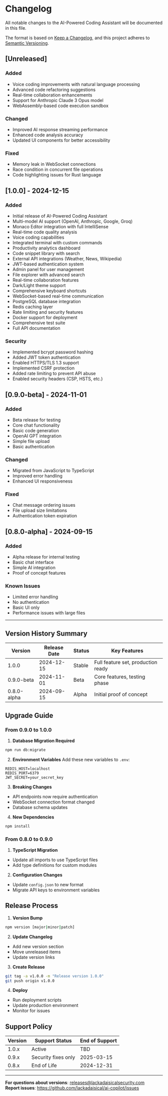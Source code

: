 # Changelog

All notable changes to the AI-Powered Coding Assistant will be documented in this file.

The format is based on [Keep a Changelog](https://keepachangelog.com/en/1.0.0/),
and this project adheres to [Semantic Versioning](https://semver.org/spec/v2.0.0.html).

## [Unreleased]

### Added
- Voice coding improvements with natural language processing
- Advanced code refactoring suggestions
- Real-time collaboration enhancements
- Support for Anthropic Claude 3 Opus model
- WebAssembly-based code execution sandbox

### Changed
- Improved AI response streaming performance
- Enhanced code analysis accuracy
- Updated UI components for better accessibility

### Fixed
- Memory leak in WebSocket connections
- Race condition in concurrent file operations
- Code highlighting issues for Rust language

## [1.0.0] - 2024-12-15

### Added
- Initial release of AI-Powered Coding Assistant
- Multi-model AI support (OpenAI, Anthropic, Google, Groq)
- Monaco Editor integration with full IntelliSense
- Real-time code quality analysis
- Voice coding capabilities
- Integrated terminal with custom commands
- Productivity analytics dashboard
- Code snippet library with search
- External API integrations (Weather, News, Wikipedia)
- JWT-based authentication system
- Admin panel for user management
- File explorer with advanced search
- Real-time collaboration features
- Dark/Light theme support
- Comprehensive keyboard shortcuts
- WebSocket-based real-time communication
- PostgreSQL database integration
- Redis caching layer
- Rate limiting and security features
- Docker support for deployment
- Comprehensive test suite
- Full API documentation

### Security
- Implemented bcrypt password hashing
- Added JWT token authentication
- Enabled HTTPS/TLS 1.3 support
- Implemented CSRF protection
- Added rate limiting to prevent API abuse
- Enabled security headers (CSP, HSTS, etc.)

## [0.9.0-beta] - 2024-11-01

### Added
- Beta release for testing
- Core chat functionality
- Basic code generation
- OpenAI GPT integration
- Simple file upload
- Basic authentication

### Changed
- Migrated from JavaScript to TypeScript
- Improved error handling
- Enhanced UI responsiveness

### Fixed
- Chat message ordering issues
- File upload size limitations
- Authentication token expiration

## [0.8.0-alpha] - 2024-09-15

### Added
- Alpha release for internal testing
- Basic chat interface
- Simple AI integration
- Proof of concept features

### Known Issues
- Limited error handling
- No authentication
- Basic UI only
- Performance issues with large files

---

## Version History Summary

| Version | Release Date | Status | Key Features |
|---------|-------------|---------|--------------|
| 1.0.0 | 2024-12-15 | Stable | Full feature set, production ready |
| 0.9.0-beta | 2024-11-01 | Beta | Core features, testing phase |
| 0.8.0-alpha | 2024-09-15 | Alpha | Initial proof of concept |

## Upgrade Guide

### From 0.9.0 to 1.0.0

1. **Database Migration Required**
```bash
npm run db:migrate
```

2. **Environment Variables**
Add these new variables to `.env`:
```
REDIS_HOST=localhost
REDIS_PORT=6379
JWT_SECRET=your_secret_key
```

3. **Breaking Changes**
- API endpoints now require authentication
- WebSocket connection format changed
- Database schema updates

4. **New Dependencies**
```bash
npm install
```

### From 0.8.0 to 0.9.0

1. **TypeScript Migration**
- Update all imports to use TypeScript files
- Add type definitions for custom modules

2. **Configuration Changes**
- Update `config.json` to new format
- Migrate API keys to environment variables

## Release Process

1. **Version Bump**
```bash
npm version [major|minor|patch]
```

2. **Update Changelog**
- Add new version section
- Move unreleased items
- Update version links

3. **Create Release**
```bash
git tag -a v1.0.0 -m "Release version 1.0.0"
git push origin v1.0.0
```

4. **Deploy**
- Run deployment scripts
- Update production environment
- Monitor for issues

## Support Policy

| Version | Support Status | End of Support |
|---------|---------------|----------------|
| 1.0.x | Active | TBD |
| 0.9.x | Security fixes only | 2025-03-15 |
| 0.8.x | End of Life | 2024-12-31 |

---

**For questions about versions**: releases@lackadaisicalsecurity.com  
**Report issues**: https://github.com/lackadaisical/ai-copilot/issues
